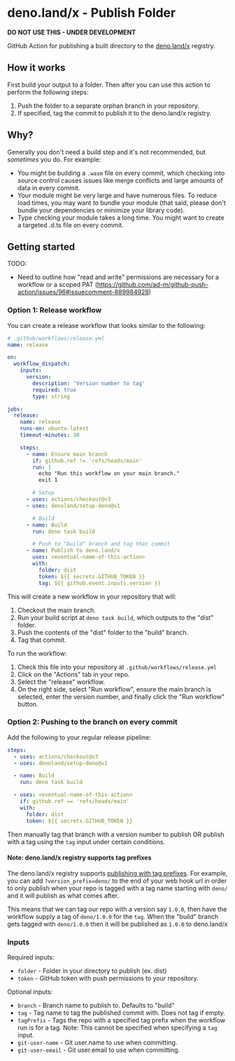 # deno.land/x - Publish Folder

**DO NOT USE THIS - UNDER DEVELOPMENT**

GitHub Action for publishing a built directory to the
[deno.land/x](https://deno.land/x) registry.

## How it works

First build your output to a folder. Then after you can use this action to
perform the following steps:

1. Push the folder to a separate orphan branch in your repository.
2. If specified, tag the commit to publish it to the deno.land/x registry.

## Why?

Generally you don't need a build step and it's not recommended, but _sometimes_
you do. For example:

- You might be building a `.wasm` file on every commit, which checking into
  source control causes issues like merge conflicts and large amounts of data in
  every commit.
- Your module might be very large and have numerous files. To reduce load times,
  you may want to bundle your module (that said, please don't bundle your
  dependencies or minimize your library code).
- Type checking your module takes a long time. You might want to create a
  targeted .d.ts file on every commit.

## Getting started

TODO:

- Need to outline how "read and write" permissions are necessary for a workflow
  or a scoped PAT
  (https://github.com/ad-m/github-push-action/issues/96#issuecomment-889984928)

### Option 1: Release workflow

You can create a release workflow that looks similar to the following:

```yml
# .github/workflows/release.yml
name: release

on:
  workflow_dispatch:
    inputs:
      version:
        description: 'Version number to tag'
        required: true
        type: string

jobs:
  release:
    name: release
    runs-on: ubuntu-latest
    timeout-minutes: 30

    steps:
      - name: Ensure main branch
        if: github.ref != 'refs/heads/main'
        run: |
          echo "Run this workflow on your main branch."
          exit 1

        # Setup
      - uses: actions/checkout@v3
      - uses: denoland/setup-deno@v1

        # Build
      - name: Build
        run: deno task build

        # Push to "build" branch and tag that commit
      - name: Publish to deno.land/x
        uses: <eventual-name-of-this-action>
        with:
          folder: dist
          token: ${{ secrets.GITHUB_TOKEN }}
          tag: ${{ github.event.inputs.version }}
```

This will create a new workflow in your repository that will:

1. Checkout the main branch.
1. Run your build script at `deno task build`, which outputs to the "dist"
   folder.
1. Push the contents of the "dist" folder to the "build" branch.
1. Tag that commit.

To run the workflow:

1. Check this file into your repository at `.github/workflows/release.yml`
1. Click on the "Actions" tab in your repo.
1. Select the "release" workflow.
1. On the right side, select "Run workflow", ensure the main branch is selected,
   enter the version number, and finally click the "Run workflow" button.

### Option 2: Pushing to the branch on every commit

Add the following to your regular release pipeline:

```yml
steps:
  - uses: actions/checkout@v3
  - uses: denoland/setup-deno@v1

  - name: Build
    run: deno task build

  - uses: <eventual-name-of-this-action>
    if: github.ref == 'refs/heads/main'
    with:
      folder: dist
      token: ${{ secrets.GITHUB_TOKEN }}
```

Then manually tag that branch with a version number to publish OR publish with a
tag using the `tag` input under certain conditions.

#### Note: deno.land/x registry supports tag prefixes

The deno.land/x registry supports
[publishing with tag prefixes](https://github.com/denoland/deno_registry2/blob/main/API.md#request).
For example, you can add `?version_prefix=deno/` to the end of your web hook url
in order to only publish when your repo is tagged with a tag name starting with
`deno/` and it will publish as what comes after.

This means that we can tag our repo with a version say `1.0.0`, then have the
workflow supply a tag of `deno/1.0.0` for the `tag`. When the "build" branch
gets tagged with `deno/1.0.0` then it will be published as `1.0.0` to
deno.land/x

### Inputs

Required inputs:

- `folder` - Folder in your directory to publish (ex. dist)
- `token` - GitHub token with push permissions to your repository.

Optional inputs:

- `branch` - Branch name to publish to. Defaults to "build"
- `tag` - Tag name to tag the published commit with. Does not tag if empty.
- `tagPrefix` - Tags the repo with a specified tag prefix when the workflow run
  is for a tag. Note: This cannot be specified when specifying a `tag` input.
- `git-user-name` - Git user.name to use when committing.
- `git-user-email` - Git user.email to use when committing.
